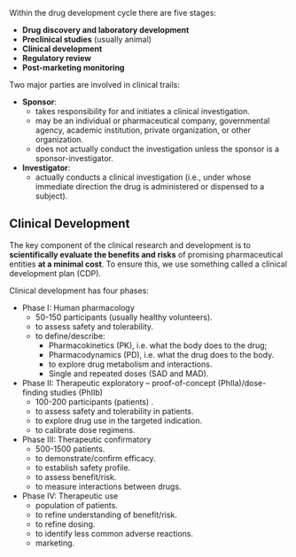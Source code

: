 Within the drug development cycle there are five stages:
- **Drug discovery and laboratory development** 
- **Preclinical studies** (usually animal) 
- **Clinical development**
- **Regulatory review**
- **Post-marketing monitoring**

Two major parties are involved in clinical trails:
- **Sponsor**: 
	- takes responsibility for and initiates a clinical investigation. 
	- may be an individual or pharmaceutical company, governmental agency, academic institution, private organization, or other organization. 
	- does not actually conduct the investigation unless the sponsor is a sponsor-investigator.
- **Investigator**:
	- actually conducts a clinical investigation (i.e., under whose immediate direction the drug is administered or dispensed to a subject). 
## Clinical Development
The key component of the clinical research and development is to **scientifically evaluate the benefits and risks** of promising pharmaceutical entities **at a minimal cost**. To ensure this, we use something called a clinical development plan (CDP).

Clinical development has four phases:
- Phase I: Human pharmacology
	- 50-150 participants (usually healthy volunteers).  
	- to assess safety and tolerability.  
	- to define/describe:
		- Pharmacokinetics (PK), i.e. what the body does to the drug;  
		- Pharmacodynamics (PD), i.e. what the drug does to the body.  
		- to explore drug metabolism and interactions.  
		- Single and repeated doses (SAD and MAD).
- Phase II: Therapeutic exploratory – proof-of-concept (PhIIa)/dose-finding studies (PhIIb)
	- 100-200 participants (patients) .  
	- to assess safety and tolerability in patients.  
	- to explore drug use in the targeted indication.  
	- to calibrate dose regimens.
- Phase III: Therapeutic confirmatory
	- 500-1500 patients.  
	- to demonstrate/confirm efficacy.  
	- to establish safety profile.  
	- to assess benefit/risk.  
	- to measure interactions between drugs.
- Phase IV: Therapeutic use
	- population of patients.  
	- to refine understanding of benefit/risk.  
	- to refine dosing.  
	- to identify less common adverse reactions.  
	- marketing.
